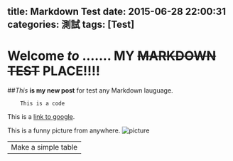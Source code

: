 title: Markdown Test
date: 2015-06-28 22:00:31
categories: 測試
tags: [Test]
---

# Welcome *to* ....... MY <del>MARKDOWN TEST</del> PLACE!!!!

##*This* **is my new post** for test any Markdown lauguage.

```
	This is a code
```

This is a [link to google](http://www.google.com.tw "Google").

This is a funny picture from anywhere.
![picture](https://encrypted-tbn2.gstatic.com/images?q=tbn:ANd9GcRfl3ZWOd4DnqV8rGeI7te124MWishUS36qIHV3VSgcQgoXqE6R4X75E_90 "picture")

<table>
    <tr>
        <td>Make a simple table</td>
    </tr>
</table>

